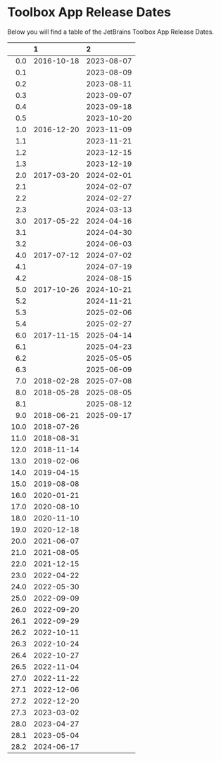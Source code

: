 # Toolbox App Release Dates
Below you will find a table of the JetBrains Toolbox App Release Dates.

|      | 1          | 2          |
|-----:|:-----------|:-----------|
|  0.0 | 2016-10-18 | 2023-08-07 |
|  0.1 |            | 2023-08-09 |
|  0.2 |            | 2023-08-11 |
|  0.3 |            | 2023-09-07 |
|  0.4 |            | 2023-09-18 |
|  0.5 |            | 2023-10-20 |
|  1.0 | 2016-12-20 | 2023-11-09 |
|  1.1 |            | 2023-11-21 |
|  1.2 |            | 2023-12-15 |
|  1.3 |            | 2023-12-19 |
|  2.0 | 2017-03-20 | 2024-02-01 |
|  2.1 |            | 2024-02-07 |
|  2.2 |            | 2024-02-27 |
|  2.3 |            | 2024-03-13 |
|  3.0 | 2017-05-22 | 2024-04-16 |
|  3.1 |            | 2024-04-30 |
|  3.2 |            | 2024-06-03 |
|  4.0 | 2017-07-12 | 2024-07-02 |
|  4.1 |            | 2024-07-19 |
|  4.2 |            | 2024-08-15 |
|  5.0 | 2017-10-26 | 2024-10-21 |
|  5.2 |            | 2024-11-21 |
|  5.3 |            | 2025-02-06 |
|  5.4 |            | 2025-02-27 |
|  6.0 | 2017-11-15 | 2025-04-14 |
|  6.1 |            | 2025-04-23 |
|  6.2 |            | 2025-05-05 |
|  6.3 |            | 2025-06-09 |
|  7.0 | 2018-02-28 | 2025-07-08 |
|  8.0 | 2018-05-28 | 2025-08-05 |
|  8.1 |            | 2025-08-12 |
|  9.0 | 2018-06-21 | 2025-09-17 |
| 10.0 | 2018-07-26 |            |
| 11.0 | 2018-08-31 |            |
| 12.0 | 2018-11-14 |            |
| 13.0 | 2019-02-06 |            |
| 14.0 | 2019-04-15 |            |
| 15.0 | 2019-08-08 |            |
| 16.0 | 2020-01-21 |            |
| 17.0 | 2020-08-10 |            |
| 18.0 | 2020-11-10 |            |
| 19.0 | 2020-12-18 |            |
| 20.0 | 2021-06-07 |            |
| 21.0 | 2021-08-05 |            |
| 22.0 | 2021-12-15 |            |
| 23.0 | 2022-04-22 |            |
| 24.0 | 2022-05-30 |            |
| 25.0 | 2022-09-09 |            |
| 26.0 | 2022-09-20 |            |
| 26.1 | 2022-09-29 |            |
| 26.2 | 2022-10-11 |            |
| 26.3 | 2022-10-24 |            |
| 26.4 | 2022-10-27 |            |
| 26.5 | 2022-11-04 |            |
| 27.0 | 2022-11-22 |            |
| 27.1 | 2022-12-06 |            |
| 27.2 | 2022-12-20 |            |
| 27.3 | 2023-03-02 |            |
| 28.0 | 2023-04-27 |            |
| 28.1 | 2023-05-04 |            |
| 28.2 | 2024-06-17 |            |